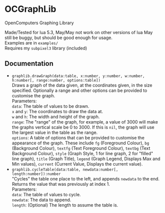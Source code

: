 # OCGraphLib
OpenComputers Graphing Library  

Made/Tested for lua 5.3, May/May not work on other versions of lua
May still be buggy, but should be good enough for usage.  
Examples are in `examples/`  
Requires my `subpixel3` library (included)

## Documentation  
 - `graphlib.drawGraph(data:table, x:number, y:number, w:number, h:number[, range:number, options:table])`  
Draws a graph of the data given, at the coordinates given, in the size specified. Optionally a range and other options can be provided to customise the graph.  
Parameters:  
`data`: The table of values to be drawn.  
`x` and `y`: The coordinates to draw the data at.  
`w` and `h`: The width and height of the graph.  
`range`: The "range" of the graph, for example, a value of 3000 will make the graphs vertical scale be 0 to 3000. If this is `nil`, the graph will use the largest value in the table as the range.  
`options`: A table of options that can be provided to customise the appearance of the graph. These include `fg` (Foreground Colour), `bg` (Background Colour), `textfg` (Text Foreground Colour), `textbg` (Text Background Colour), `style` (Graph Style, 1 for line graph, 2 for "filled" line graph), `title` (Graph Title), `legend` (Graph Legend, Displays Max and Min values), `current` (Current Value, Displays the current value).
 - `graphlib.cycleTable(data:table, newdata:number[, length:number]):number`  
 "Cycles" the table one place to the left, and appends `newdata` to the end.  
 Returns the value that was previously at index 1.  
 Parameters:  
 `data`: The table of values to cycle.  
 `newdata`: The data to append.  
 `length`: (Optional) The length to assume the table is.